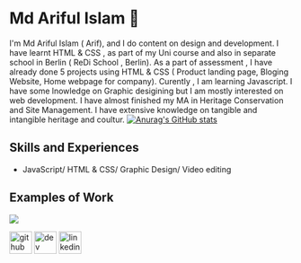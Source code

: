 # Md Ariful Islam 👋

I'm Md Ariful Islam ( Arif), and I do content on design and development. I have learnt HTML & CSS , as part of my Uni course and also in separate school in Berlin ( ReDi School , Berlin). As a part of assessment , I have already done 5 projects using HTML & CSS ( Product landing page, Bloging Website, Home webpage for company). Curently , I am learning Javascript. I have some lnowledge on Graphic desigining but I am mostly interested on web development. I have almost finished my MA in Heritage Conservation and Site Management. I have extensive knowledge on tangible and intangible heritage and coultur.
[![Anurag's GitHub stats](https://github-readme-stats.vercel.app/api?username=arif2805)](https://github.com/anuraghazra/github-readme-stats)

## Skills and Experiences
* JavaScript/ HTML & CSS/ Graphic Design/ Video editing

## Examples of Work
<img src="https://github.com/arif2805/arif/commit/7d13d7fe756aecde59703d2a4311c4ccbd998d0c" />

[<img src='https://cdn.jsdelivr.net/npm/simple-icons@3.0.1/icons/github.svg' alt='github' height='40'>](https://github.com/arif2805)  [<img src='https://cdn.jsdelivr.net/npm/simple-icons@3.0.1/icons/dev-dot-to.svg' alt='dev' height='40'>](https://dev.to/arif2805)  [<img src='https://cdn.jsdelivr.net/npm/simple-icons@3.0.1/icons/linkedin.svg' alt='linkedin' height='40'>](https://www.linkedin.com/in/https://www.linkedin.com/in/mohammad-ariful-islam-315092140//)  
